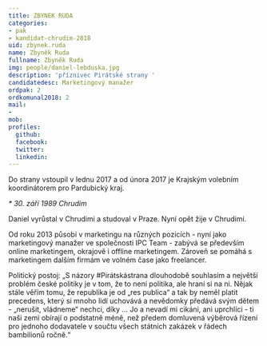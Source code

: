 ```yaml
---
title: ZBYNEK RUDA
categories:
- pak
- kandidat-chrudim-2018
uid: zbynek.ruda
name: Zbyněk Ruda
fullname: Zbyněk Ruda
img: people/daniel-lebduska.jpg
description: 'příznivec Pirátské strany '
candidatedesc: Marketingový manažer
ordpak: 2
ordkomunal2018: 2
mail:
- 
mob: 
profiles:
  github: 
  facebook: 
  twitter: 
  linkedin: 
---
```


Do strany vstoupil v lednu 2017 a od února 2017 je Krajským volebním koordinátorem pro Pardubický kraj. 

_* 30. září 1989 Chrudim_

Daniel vyrůstal v Chrudimi a studoval v Praze. Nyní opět žije v Chrudimi.

Od roku 2013 působí v marketingu na různých pozicích - nyní jako marketingový manažer ve společnosti IPC Team - zabývá se především online marketingem, okrajově i offline marketingem. Zároveň se pomáhá s marketingem dalším firmám ve volném čase jako freelancer.

Politický postoj: „S názory #Pirátskástrana dlouhodobě souhlasím a největší problém české politiky je v tom, že to není politika, ale hraní si na ni. Nějak stále věřím tomu, že republika je od „res publica“ a tak by neměl platit precedens, který si mnoho lidí uchovává a nevědomky předává svým dětem - „nerušit, vládneme“ nechci, díky … Jo a nevadí mi cikáni, ani uprchlíci - ti naši zemi obírají o podstatně méně, než předem domluvená výběrová řízení pro jednoho dodavatele v součtu všech státních zakázek v řádech bambilionů ročně.“

